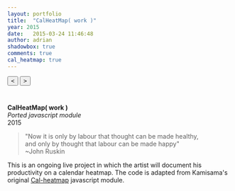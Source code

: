 ```yaml
---
layout: portfolio
title:  "CalHeatMap( work )"      
year: 2015
date:   2015-03-24 11:46:48
author: adrian
shadowbox: true
comments: true
cal_heatmap: true
---
```


<button id="example-c-PreviousDomain-selector" class="btn" style="margin-bottom: 10px;">
    <i class="icon icon-chevron-left"> &#60; </i>
</button>
<button id="example-c-NextDomain-selector" class="btn" style="margin-bottom: 10px;">
	<i class="icon icon-chevron-right"> &#62; </i>
</button>

<div id="myHeatMap"></div>
<script type="text/javascript">
	var cal = new CalHeatMap();
	cal.init({
		itemSelector: "#myHeatMap",
		itemName: ["work unit", "work units"],
		domain: "day",
		subDomain: "hour",
		data: "{{ site.url }}/js/cal-heatmap/workData.json",
		cellSize: 10,
		range: 10,
		legendHorizontalPosition: "right",
		previousSelector: "#example-c-PreviousDomain-selector",
		nextSelector: "#example-c-NextDomain-selector",
		onClick: function() {
			window.open("{{ site.url }}/js/cal-heatmap/workData.json", "_self");
		},
		legend: [2, 6, 10, 15]
	});
	cal.previous(9);
</script>
<br />

**CalHeatMap( work )** <br />
*Ported javascript module* <br />
2015


> "Now it is only by labour that thought can be made healthy, <br />
> and only by thought that labour can be made happy" <br />
> ~John Ruskin

This is an ongoing live project in which the artist will document his productivity on a calendar heatmap. The code is adapted from Kamisama's original [Cal-heatmap](http://kamisama.github.io/cal-heatmap/) javascript module.

